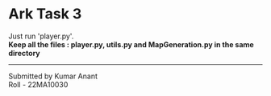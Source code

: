 # Ark Task 3
Just run 'player.py'.  
**Keep all the files : player.py, utils.py and MapGeneration.py in the same directory**

---
Submitted by Kumar Anant  
Roll - 22MA10030
